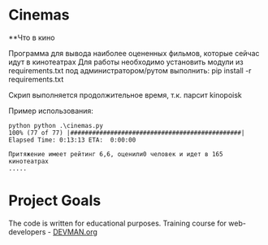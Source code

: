 # Cinemas
**Что в кино

Программа для вывода наиболее оцененных фильмов, которые сейчас идут в кинотеатрах
Для работы необходимо установить модули из requirements.txt
под администратором/рутом выполнить: pip install -r requirements.txt 

Скрип выполняется продолжительное время, т.к. парсит kinopoisk


Пример использования:
```
python python .\cinemas.py
100% (77 of 77) |###############################################| Elapsed Time: 0:13:13 ETA:  0:00:00

Притяжение имеет рейтинг 6,6, оценили0 человек и идет в 165 кинотеатрах
.....
```

# Project Goals

The code is written for educational purposes. Training course for web-developers - [DEVMAN.org](https://devman.org)
